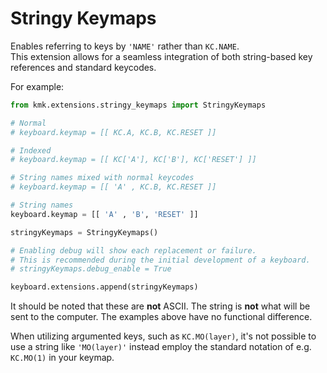 # Stringy Keymaps

Enables referring to keys by `'NAME'` rather than `KC.NAME`.\
This extension allows for a seamless integration of both string-based key references and standard keycodes.

For example:

```python
from kmk.extensions.stringy_keymaps import StringyKeymaps

# Normal
# keyboard.keymap = [[ KC.A, KC.B, KC.RESET ]]

# Indexed
# keyboard.keymap = [[ KC['A'], KC['B'], KC['RESET'] ]]

# String names mixed with normal keycodes
# keyboard.keymap = [[ 'A' , KC.B, KC.RESET ]]

# String names
keyboard.keymap = [[ 'A' , 'B', 'RESET' ]]

stringyKeymaps = StringyKeymaps()

# Enabling debug will show each replacement or failure.
# This is recommended during the initial development of a keyboard.
# stringyKeymaps.debug_enable = True

keyboard.extensions.append(stringyKeymaps)
```

It should be noted that these are **not** ASCII. The string is **not** what
will be sent to the computer. The examples above have no functional difference.

When utilizing argumented keys, such as `KC.MO(layer)`, it's not possible to use a string like `'MO(layer)'` instead employ the standard notation of e.g. `KC.MO(1)` in your keymap.